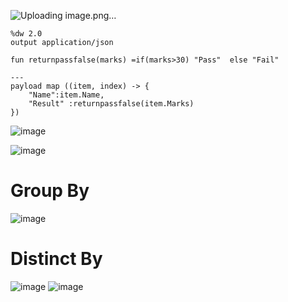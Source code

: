 ![Uploading image.png…]()

```
%dw 2.0
output application/json

fun returnpassfalse(marks) =if(marks>30) "Pass"  else "Fail"

---
payload map ((item, index) -> {
    "Name":item.Name,
    "Result" :returnpassfalse(item.Marks)
})
```

![image](https://github.com/gauravxlokhande/AllAbout-MuleSoft/assets/119065314/42b969eb-f729-4a88-a042-48eac503d581)

![image](https://github.com/gauravxlokhande/AllAbout-MuleSoft/assets/119065314/cf91b6c5-b2c4-4e8c-9bb7-b0c5075ff795)

# Group By
![image](https://github.com/gauravxlokhande/AllAbout-MuleSoft/assets/119065314/0509b2eb-9382-4c60-8912-18dd6ca50d38)


# Distinct By
![image](https://github.com/gauravxlokhande/AllAbout-MuleSoft/assets/119065314/5fbab578-dc03-417b-870f-ae918f818dc9)
![image](https://github.com/gauravxlokhande/AllAbout-MuleSoft/assets/119065314/80f64c4e-9040-46f8-b5b2-97aadfd1a15f)


